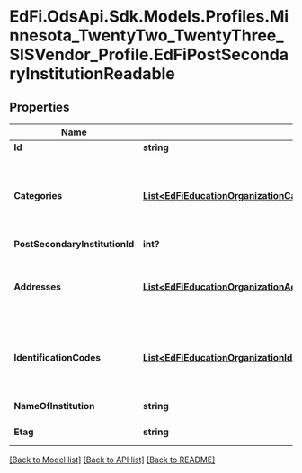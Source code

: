 # EdFi.OdsApi.Sdk.Models.Profiles.Minnesota_TwentyTwo_TwentyThree_SISVendor_Profile.EdFiPostSecondaryInstitutionReadable
## Properties

Name | Type | Description | Notes
------------ | ------------- | ------------- | -------------
**Id** | **string** |  | [optional] 
**Categories** | [**List&lt;EdFiEducationOrganizationCategoryPostSecondaryInstitutionReadable&gt;**](EdFiEducationOrganizationCategoryPostSecondaryInstitutionReadable.md) | An unordered collection of educationOrganizationCategories. The classification of the education agency within the geographic boundaries of a state according to the level of administrative and operational control granted by the state. | 
**PostSecondaryInstitutionId** | **int?** | The ID of the post secondary institution. | 
**Addresses** | [**List&lt;EdFiEducationOrganizationAddressPostSecondaryInstitutionReadable&gt;**](EdFiEducationOrganizationAddressPostSecondaryInstitutionReadable.md) | An unordered collection of educationOrganizationAddresses. The set of elements that describes an address for the education entity, including the street address, city, state, ZIP code, and ZIP code + 4. | [optional] 
**IdentificationCodes** | [**List&lt;EdFiEducationOrganizationIdentificationCodePostSecondaryInstitutionReadable&gt;**](EdFiEducationOrganizationIdentificationCodePostSecondaryInstitutionReadable.md) | An unordered collection of educationOrganizationIdentificationCodes. A unique number or alphanumeric code assigned to an education organization by a school, school system, a state, or other agency or entity. | [optional] 
**NameOfInstitution** | **string** | The full, legally accepted name of the institution. | 
**Etag** | **string** | A unique system-generated value that identifies the version of the resource. | [optional] 

[[Back to Model list]](../README.md#documentation-for-models) [[Back to API list]](../README.md#documentation-for-api-endpoints) [[Back to README]](../README.md)

